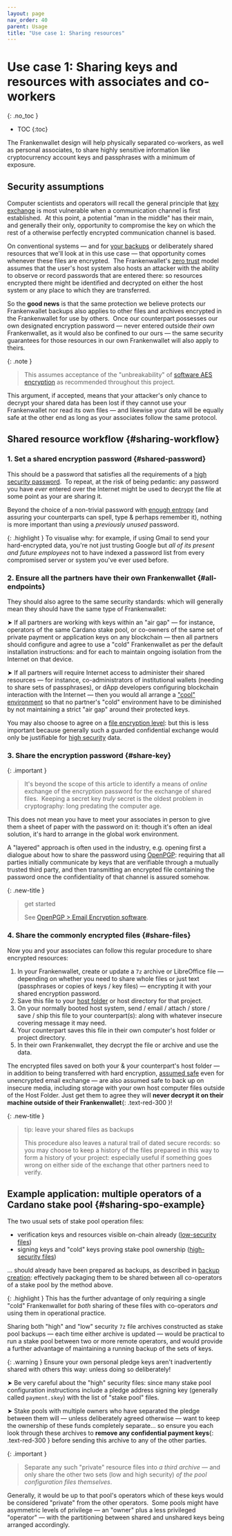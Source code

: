 ```yaml
---
layout: page
nav_order: 40
parent: Usage
title: "Use case 1: Sharing resources"
---
```

# Use case 1: Sharing keys and resources with associates and co-workers
{: .no_toc }
- TOC
{:toc}

The Frankenwallet design will help physically separated co-workers, as well as personal associates, to share highly sensitive information like cryptocurrency account keys and passphrases with a minimum of exposure.

## Security assumptions 

Computer scientists and operators will recall the general principle that [key exchange](https://en.wikipedia.org/wiki/Key_exchange) is most vulnerable when a communication channel is first established.  At this point, a potential "man in the middle" has their main, and generally their only, opportunity to compromise the key on which the rest of a otherwise perfectly encrypted communication channel is based.

On conventional systems — and for [your backups](/usage/backups) or deliberately shared resources that we'll look at in this use case — that opportunity comes whenever these files are encrypted.  The Frankenwallet's [zero trust](https://en.wikipedia.org/wiki/Zero_trust_architecture) model assumes that the user's host system also hosts an attacker with the ability to observe or record passwords that are entered there: so resources encrypted there might be identified and decrypted on either the host system or any place to which they are transferred.

So the **good news** is that the same protection we believe protects our Frankenwallet backups also applies to other files and archives encrypted in the Frankenwallet for use by others.  Once our counterpart possesses our own designated encryption password — never entered outside *their own* Frankenwallet, as it would also be confined to our ours — the same security guarantees for those resources in our own Frankenwallet will also apply to theirs.

{: .note }
> This assumes acceptance of the "unbreakability" of [software AES encryption](/intro/encryption) as recommended throughout this project.

This argument, if accepted, means that your attacker's only chance to decrypt your shared data has been lost if they cannot use your Frankenwallet nor read its own files — and likewise your data will be equally safe at the other end as long as your associates follow the same protocol.

## Shared resource workflow {#sharing-workflow}

### 1. Set a shared encryption password {#shared-password}

This should be a password that satisfies all the requirements of a [high security password](/prepare/password-high).  To repeat, at the risk of being pedantic: any password you have *ever* entered over the Internet might be used to decrypt the file at some point as your are sharing it.

Beyond the choice of a non-trivial password with [enough entropy](/prepare/password-strategy/#aes-hashed-passwords) (and assuring your counterparts can spell, type & perhaps remember it), nothing is more important than using a _previously unused_ password.

{: .highlight }
To visualise why: for example, if using Gmail to send your hard-encrypted data, you're not just trusting Google but _all of its present and future employees_ not to have indexed a password list from every compromised server or system you've ever used before.

### 2. Ensure all the partners have their own Frankenwallet {#all-endpoints}

They should also agree to the same security standards: which will generally mean they should have the same type of Frankenwallet:

➤ If all partners are working with keys within an "air gap" — for instance, operators of the same Cardano stake pool, or co-owners of the same set of private payment or application keys on any blockchain — then all partners should configure and agree to use a "cold" Frankenwallet as per the default installation instructions: and for each to maintain ongoing isolation from the Internet on that device.

➤ If all partners will require Internet access to administer their shared resources — for instance, co-administrators of institutional wallets (needing to share sets of passphrases), or dApp developers configuring blockchain interaction with the Internet — then you would all arrange a ["cool" environment](/cool) so that no partner's "cold" environment have to be diminished by not maintaining a strict "air gap" around their protected keys.

You may also choose to agree on a [file encryption level](/usage/security): but this is less important because generally such a guarded confidential exchange would only be justifiable for [high security](/usage/security/#use-cases-high-security) data.  

### 3. Share the encryption password {#share-key}

{: .important }
> It's beyond the scope of this article to identify a means of *online* exchange of the encryption password for the exchange of shared files.  Keeping a secret key *truly* secret is the oldest problem in cryptography: long predating the computer age.

This does not mean you have to meet your associates in person to give them a sheet of paper with the password on it: though it's often an ideal solution, it's hard to arrange in the global work environment.  

A "layered" approach is often used in the industry, e.g. opening first a dialogue about how to share the password using [OpenPGP](https://www.openpgp.org): requiring that all parties initially communicate by keys that are verifiable through a mutually trusted third party, and then transmitting an encrypted file containing the password once the confidentiality of that channel is assured somehow.  

{: .new-title }
> get started
>
> See [OpenPGP > Email Encryption software](https://www.openpgp.org/software).

### 4. Share the commonly encrypted files {#share-files}

Now you and your associates can follow this regular procedure to share encrypted resources:

1. In your Frankenwallet, create or update a `7z` archive or LibreOffice file — depending on whether you need to share whole files or just text (passphrases or copies of keys / key files) — encrypting it with your shared encryption password.
1. Save this file to your [host folder](/usage/host-folder) or host directory for that project.
1. On your normally booted host system, send / email / attach / store / save / ship this file to your counterpart(s): along with whatever insecure covering message it may need.
1. Your counterpart saves this file in their own computer's host folder or project directory.
1. In their own Frankenwallet, they decrypt the file or archive and use the data.

The encrypted files saved on both your & your counterpart's host folder — in addition to being transferred with hard encryption, [assumed safe](/intro/encryption) even for unencrypted email exchange — are also assumed safe to back up on insecure media, including storage with your own host computer files outside of the Host Folder.  Just get them to agree they will **never decrypt it on their machine outside of their Frankenwallet**{: .text-red-300 }!

{: .new-title }
> tip: leave your shared files as backups  
>
> This procedure also leaves a natural trail of dated secure records: so you may choose to keep a history of the files prepared in this way to form a history of your project: especially useful if something goes wrong on either side of the exchange that other partners need to verify.

## Example application: multiple operators of a Cardano stake pool {#sharing-spo-example}

The two usual sets of stake pool operation files:
* verification keys and resources visible on-chain already ([low-security files](/prepare/password-low))
* signing keys and "cold" keys proving stake pool ownership ([high-security files](/prepare/password-high))

... should already have been prepared as backups, as described in [backup creation](/usage/backups/#backup-creation): effectively packaging them to be shared between all co-operators of a stake pool by the method above.

{: .highlight }
This has the further advantage of only requiring a single "cold" Frankenwallet for _both_ sharing of these files with co-operators _and_ using them in operational practice.

Sharing both "high" and "low" security `7z` file archives constructed as stake pool backups — each time either archive is updated — would be practical to run a stake pool between two or more remote operators, and would provide a further advantage of maintaining a running backup of the sets of keys.

{: .warning }
Ensure your own personal pledge keys aren't inadvertently shared with others this way: unless doing so deliberately!

➤ Be very careful about the "high" security files: since many stake pool configuration instructions include a pledge address signing key (generally called `payment.skey`) with the list of "stake pool" files.

➤ Stake pools with multiple owners who have separated the pledge between them will — unless deliberately agreed otherwise — want to keep the ownership of these funds completely separate... so ensure you each look through these archives to **remove any confidential payment keys**{: .text-red-300 } before sending this archive to any of the other parties.

{: .important }
> Separate any such "private" resource files into *a third archive* — and only share the other two sets (low and high security) _of the pool configuration files themselves_.

Generally, it would be up to that pool's operators which of these keys would be considered "private" from the other operators.  Some pools might have asymmetric levels of privilege — an "owner" plus a less privileged "operator" — with the partitioning between shared and unshared keys being arranged accordingly.




